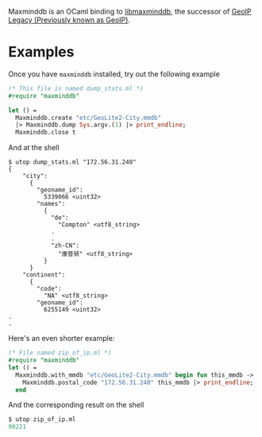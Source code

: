 Maxminddb is an OCaml binding to [libmaxminddb](https://github.com/maxmind/libmaxminddb),
the successor of [GeoIP Legacy (Previously known as
GeoIP)](http://dev.maxmind.com/geoip/).

# Examples

Once you have `maxminddb` installed, try out the following example

```ocaml
(* This file is named dump_stats.ml *)
#require "maxminddb"

let () =
  Maxminddb.create "etc/GeoLite2-City.mmdb"
  |> Maxminddb.dump Sys.argv.(1) |> print_endline;
  Maxminddb.close t
```

And at the shell

```shell
$ utop dump_stats.ml "172.56.31.240"
{
    "city": 
      {
        "geoname_id": 
          5339066 <uint32>
        "names": 
          {
            "de": 
              "Compton" <utf8_string>
            .
            .
            "zh-CN": 
              "康普顿" <utf8_string>
          }
      }
    "continent": 
      {
        "code": 
          "NA" <utf8_string>
        "geoname_id": 
          6255149 <uint32>
.
.
```

Here's an even shorter example: 

```ocaml
(* File named zip_of_ip.ml *)
#require "maxminddb"
let () = 
  Maxminddb.with_mmdb "etc/GeoLite2-City.mmdb" begin fun this_mmdb ->
    Maxminddb.postal_code "172.56.31.240" this_mmdb |> print_endline;
  end
```

And the corresponding result on the shell

```ocaml
$ utop zip_of_ip.ml
90221
```
